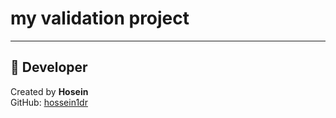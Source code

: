 # my validation project
---
## 👤 Developer

Created by **Hosein**  
GitHub: [hossein1dr](https://github.com/hossein1dr)

